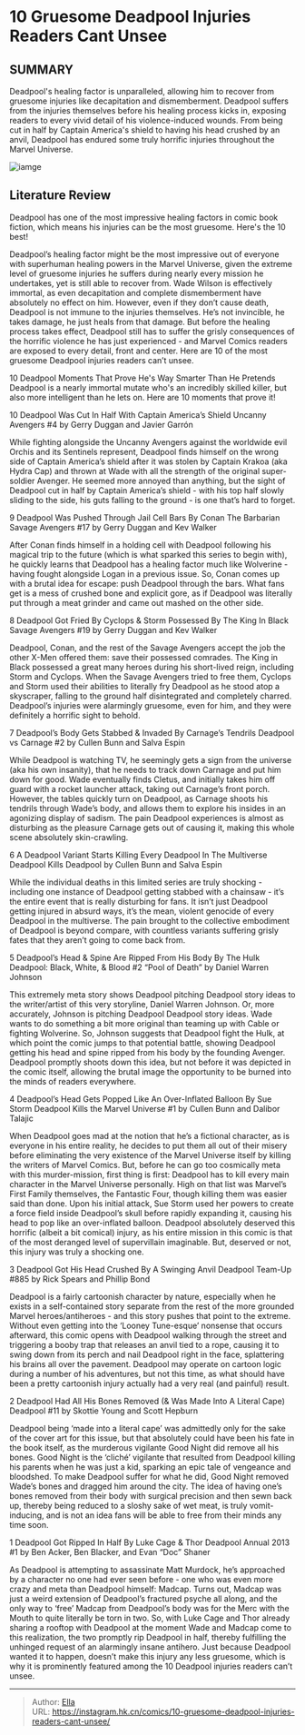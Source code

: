 # 10 Gruesome Deadpool Injuries Readers Cant Unsee


## SUMMARY 


 Deadpool&#39;s healing factor is unparalleled, allowing him to recover from gruesome injuries like decapitation and dismemberment. 
 Deadpool suffers from the injuries themselves before his healing process kicks in, exposing readers to every vivid detail of his violence-induced wounds. 
 From being cut in half by Captain America&#39;s shield to having his head crushed by an anvil, Deadpool has endured some truly horrific injuries throughout the Marvel Universe. 

![iamge](https://static1.srcdn.com/wordpress/wp-content/uploads/2023/12/10-deadpool-injuries.jpg)

## Literature Review

Deadpool has one of the most impressive healing factors in comic book fiction, which means his injuries can be the most gruesome. Here&#39;s the 10 best! 




Deadpool’s healing factor might be the most impressive out of everyone with superhuman healing powers in the Marvel Universe, given the extreme level of gruesome injuries he suffers during nearly every mission he undertakes, yet is still able to recover from.
Wade Wilson is effectively immortal, as even decapitation and complete dismemberment have absolutely no effect on him. However, even if they don’t cause death, Deadpool is not immune to the injuries themselves. He’s not invincible, he takes damage, he just heals from that damage. But before the healing process takes effect, Deadpool still has to suffer the grisly consequences of the horrific violence he has just experienced - and Marvel Comics readers are exposed to every detail, front and center. Here are 10 of the most gruesome Deadpool injuries readers can’t unsee.
            
 
 10 Deadpool Moments That Prove He&#39;s Way Smarter Than He Pretends 
Deadpool is a nearly immortal mutate who&#39;s an incredibly skilled killer, but also more intelligent than he lets on. Here are 10 moments that prove it!












 








 10  Deadpool Was Cut In Half With Captain America’s Shield 
Uncanny Avengers #4 by Gerry Duggan and Javier Garrón
        

While fighting alongside the Uncanny Avengers against the worldwide evil Orchis and its Sentinels represent, Deadpool finds himself on the wrong side of Captain America’s shield after it was stolen by Captain Krakoa (aka Hydra Cap) and thrown at Wade with all the strength of the original super-soldier Avenger.
He seemed more annoyed than anything, but the sight of Deadpool cut in half by Captain America’s shield - with his top half slowly sliding to the side, his guts falling to the ground - is one that’s hard to forget.





 9  Deadpool Was Pushed Through Jail Cell Bars By Conan The Barbarian 
Savage Avengers #17 by Gerry Duggan and Kev Walker


 







After Conan finds himself in a holding cell with Deadpool following his magical trip to the future (which is what sparked this series to begin with), he quickly learns that Deadpool has a healing factor much like Wolverine - having fought alongside Logan in a previous issue. So, Conan comes up with a brutal idea for escape: push Deadpool through the bars.
What fans get is a mess of crushed bone and explicit gore, as if Deadpool was literally put through a meat grinder and came out mashed on the other side.





 8  Deadpool Got Fried By Cyclops &amp; Storm Possessed By The King In Black 
Savage Avengers #19 by Gerry Duggan and Kev Walker
        

Deadpool, Conan, and the rest of the Savage Avengers accept the job the other X-Men offered them: save their possessed comrades. The King in Black possessed a great many heroes during his short-lived reign, including Storm and Cyclops. When the Savage Avengers tried to free them, Cyclops and Storm used their abilities to literally fry Deadpool as he stood atop a skyscraper, falling to the ground half disintegrated and completely charred.
Deadpool’s injuries were alarmingly gruesome, even for him, and they were definitely a horrific sight to behold.





 7  Deadpool’s Body Gets Stabbed &amp; Invaded By Carnage’s Tendrils 
Deadpool vs Carnage #2 by Cullen Bunn and Salva Espin
        

While Deadpool is watching TV, he seemingly gets a sign from the universe (aka his own insanity), that he needs to track down Carnage and put him down for good. Wade eventually finds Cletus, and initially takes him off guard with a rocket launcher attack, taking out Carnage’s front porch. However, the tables quickly turn on Deadpool, as Carnage shoots his tendrils through Wade’s body, and allows them to explore his insides in an agonizing display of sadism.
The pain Deadpool experiences is almost as disturbing as the pleasure Carnage gets out of causing it, making this whole scene absolutely skin-crawling.





 6  A Deadpool Variant Starts Killing Every Deadpool In The Multiverse 
Deadpool Kills Deadpool by Cullen Bunn and Salva Espin


 







While the individual deaths in this limited series are truly shocking - including one instance of Deadpool getting stabbed with a chainsaw - it’s the entire event that is really disturbing for fans. It isn’t just Deadpool getting injured in absurd ways, it’s the mean, violent genocide of every Deadpool in the multiverse.
The pain brought to the collective embodiment of Deadpool is beyond compare, with countless variants suffering grisly fates that they aren’t going to come back from.





 5  Deadpool’s Head &amp; Spine Are Ripped From His Body By The Hulk 
Deadpool: Black, White, &amp; Blood #2 “Pool of Death” by Daniel Warren Johnson
        

This extremely meta story shows Deadpool pitching Deadpool story ideas to the writer/artist of this very storyline, Daniel Warren Johnson. Or, more accurately, Johnson is pitching Deadpool Deadpool story ideas. Wade wants to do something a bit more original than teaming up with Cable or fighting Wolverine. So, Johnson suggests that Deadpool fight the Hulk, at which point the comic jumps to that potential battle, showing Deadpool getting his head and spine ripped from his body by the founding Avenger.
Deadpool promptly shoots down this idea, but not before it was depicted in the comic itself, allowing the brutal image the opportunity to be burned into the minds of readers everywhere.





 4  Deadpool’s Head Gets Popped Like An Over-Inflated Balloon By Sue Storm 
Deadpool Kills the Marvel Universe #1 by Cullen Bunn and Dalibor Talajic
        

When Deadpool goes mad at the notion that he’s a fictional character, as is everyone in his entire reality, he decides to put them all out of their misery before eliminating the very existence of the Marvel Universe itself by killing the writers of Marvel Comics. But, before he can go too cosmically meta with this murder-mission, first thing is first: Deadpool has to kill every main character in the Marvel Universe personally. High on that list was Marvel’s First Family themselves, the Fantastic Four, though killing them was easier said than done. Upon his initial attack, Sue Storm used her powers to create a force field inside Deadpool’s skull before rapidly expanding it, causing his head to pop like an over-inflated balloon.
Deadpool absolutely deserved this horrific (albeit a bit comical) injury, as his entire mission in this comic is that of the most deranged level of supervillain imaginable. But, deserved or not, this injury was truly a shocking one.





 3  Deadpool Got His Head Crushed By A Swinging Anvil 
Deadpool Team-Up #885 by Rick Spears and Phillip Bond
        

Deadpool is a fairly cartoonish character by nature, especially when he exists in a self-contained story separate from the rest of the more grounded Marvel heroes/antiheroes - and this story pushes that point to the extreme. Without even getting into the ‘Looney Tune-esque’ nonsense that occurs afterward, this comic opens with Deadpool walking through the street and triggering a booby trap that releases an anvil tied to a rope, causing it to swing down from its perch and nail Deadpool right in the face, splattering his brains all over the pavement.
Deadpool may operate on cartoon logic during a number of his adventures, but not this time, as what should have been a pretty cartoonish injury actually had a very real (and painful) result.





 2  Deadpool Had All His Bones Removed (&amp; Was Made Into A Literal Cape) 
Deadpool #11 by Skottie Young and Scott Hepburn


 







Deadpool being ‘made into a literal cape’ was admittedly only for the sake of the cover art for this issue, but that absolutely could have been his fate in the book itself, as the murderous vigilante Good Night did remove all his bones. Good Night is the ‘cliché’ vigilante that resulted from Deadpool killing his parents when he was just a kid, sparking an epic tale of vengeance and bloodshed. To make Deadpool suffer for what he did, Good Night removed Wade’s bones and dragged him around the city.
The idea of having one’s bones removed from their body with surgical precision and then sewn back up, thereby being reduced to a sloshy sake of wet meat, is truly vomit-inducing, and is not an idea fans will be able to free from their minds any time soon.





 1  Deadpool Got Ripped In Half By Luke Cage &amp; Thor 
Deadpool Annual 2013 #1 by Ben Acker, Ben Blacker, and Evan “Doc” Shaner
        

As Deadpool is attempting to assassinate Matt Murdock, he’s approached by a character no one had ever seen before - one who was even more crazy and meta than Deadpool himself: Madcap. Turns out, Madcap was just a weird extension of Deadpool’s fractured psyche all along, and the only way to ‘free’ Madcap from Deadpool’s body was for the Merc with the Mouth to quite literally be torn in two. So, with Luke Cage and Thor already sharing a rooftop with Deadpool at the moment Wade and Madcap come to this realization, the two promptly rip Deadpool in half, thereby fulfilling the unhinged request of an alarmingly insane antihero.
Just because Deadpool wanted it to happen, doesn’t make this injury any less gruesome, which is why it is prominently featured among the 10 Deadpool injuries readers can’t unsee.

---

> Author: [Ella](https://instagram.hk.cn/)  
> URL: https://instagram.hk.cn/comics/10-gruesome-deadpool-injuries-readers-cant-unsee/  

